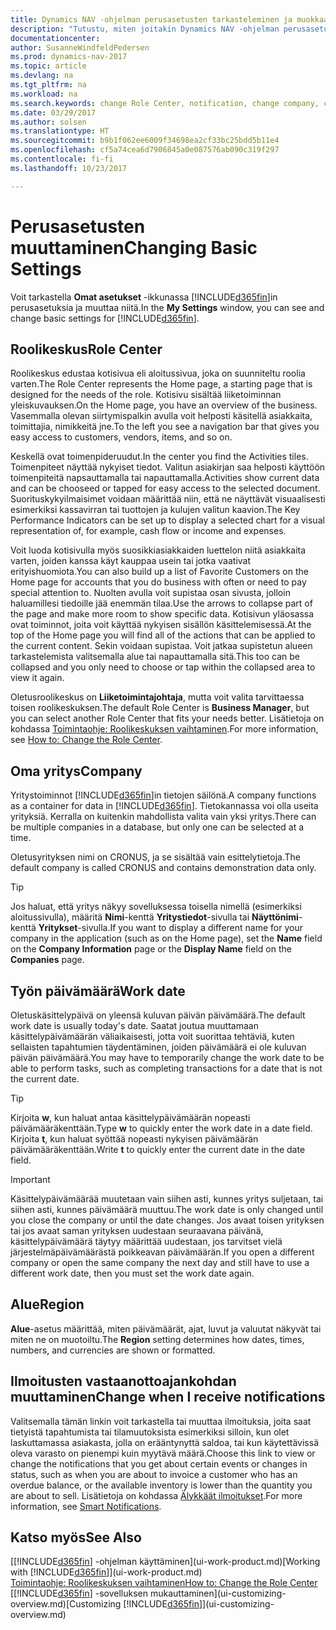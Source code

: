 ```yaml
---
title: Dynamics NAV -ohjelman perusasetusten tarkasteleminen ja muokkaaminen
description: "Tutustu, miten joitakin Dynamics NAV -ohjelman perusasetuksia voi muuttaa. Tällaisia perusasetuksia ovat esimerkiksi roolikeskus, yritys ja käsittelypäivämäärä."
documentationcenter: 
author: SusanneWindfeldPedersen
ms.prod: dynamics-nav-2017
ms.topic: article
ms.devlang: na
ms.tgt_pltfrm: na
ms.workload: na
ms.search.keywords: change Role Center, notification, change company, change work date
ms.date: 03/29/2017
ms.author: solsen
ms.translationtype: HT
ms.sourcegitcommit: b9b1f062ee6009f34698ea2cf33bc25bdd5b11e4
ms.openlocfilehash: cf5a74cea6d7906845a0e087576ab090c319f297
ms.contentlocale: fi-fi
ms.lasthandoff: 10/23/2017

---
```

# <a name="changing-basic-settings"></a><span data-ttu-id="6b493-103">Perusasetusten muuttaminen</span><span class="sxs-lookup"><span data-stu-id="6b493-103">Changing Basic Settings</span></span>
<span data-ttu-id="6b493-104">Voit tarkastella **Omat asetukset** -ikkunassa [!INCLUDE[d365fin](includes/d365fin_md.md)]in perusasetuksia ja muuttaa niitä.</span><span class="sxs-lookup"><span data-stu-id="6b493-104">In the **My Settings** window, you can see and change basic settings for [!INCLUDE[d365fin](includes/d365fin_md.md)].</span></span>  

## <a name="role-center"></a><span data-ttu-id="6b493-105">Roolikeskus</span><span class="sxs-lookup"><span data-stu-id="6b493-105">Role Center</span></span>
<span data-ttu-id="6b493-106">Roolikeskus edustaa kotisivua eli aloitussivua, joka on suunniteltu roolia varten.</span><span class="sxs-lookup"><span data-stu-id="6b493-106">The Role Center represents the Home page, a starting page that is designed for the needs of the role.</span></span> <span data-ttu-id="6b493-107">Kotisivu sisältää liiketoiminnan yleiskuvauksen.</span><span class="sxs-lookup"><span data-stu-id="6b493-107">On the Home page, you have an overview of the business.</span></span> <span data-ttu-id="6b493-108">Vasemmalla olevan siirtymispalkin avulla voit helposti käsitellä asiakkaita, toimittajia, nimikkeitä jne.</span><span class="sxs-lookup"><span data-stu-id="6b493-108">To the left you see a navigation bar that gives you easy access to customers, vendors, items, and so on.</span></span>

<span data-ttu-id="6b493-109">Keskellä ovat toimenpideruudut.</span><span class="sxs-lookup"><span data-stu-id="6b493-109">In the center you find the Activities tiles.</span></span> <span data-ttu-id="6b493-110">Toimenpiteet näyttää nykyiset tiedot. Valitun asiakirjan saa helposti käyttöön toimenpiteitä napsauttamalla tai napauttamalla.</span><span class="sxs-lookup"><span data-stu-id="6b493-110">Activities show current data and can be chooseed or tapped for easy access to the selected document.</span></span> <span data-ttu-id="6b493-111">Suorituskykyilmaisimet voidaan määrittää niin, että ne näyttävät visuaalisesti esimerkiksi kassavirran tai tuottojen ja kulujen valitun kaavion.</span><span class="sxs-lookup"><span data-stu-id="6b493-111">The Key Performance Indicators can be set up to display a selected chart for a visual representation of, for example, cash flow or income and expenses.</span></span>

<span data-ttu-id="6b493-112">Voit luoda kotisivulla myös suosikkiasiakkaiden luettelon niitä asiakkaita varten, joiden kanssa käyt kauppaa usein tai jotka vaativat erityishuomiota.</span><span class="sxs-lookup"><span data-stu-id="6b493-112">You can also build up a list of Favorite Customers on the Home page for accounts that you do business with often or need to pay special attention to.</span></span> <span data-ttu-id="6b493-113">Nuolten avulla voit supistaa osan sivusta, jolloin haluamillesi tiedoille jää enemmän tilaa.</span><span class="sxs-lookup"><span data-stu-id="6b493-113">Use the arrows to collapse part of the page and make more room to show specific data.</span></span> <span data-ttu-id="6b493-114">Kotisivun yläosassa ovat toiminnot, joita voit käyttää nykyisen sisällön käsittelemisessä.</span><span class="sxs-lookup"><span data-stu-id="6b493-114">At the top of the Home page you will find all of the actions that can be applied to the current content.</span></span> <span data-ttu-id="6b493-115">Sekin voidaan supistaa. Voit jatkaa supistetun alueen tarkastelemista valitsemalla alue tai napauttamalla sitä.</span><span class="sxs-lookup"><span data-stu-id="6b493-115">This too can be collapsed and you only need to choose or tap within the collapsed area to view it again.</span></span>

<span data-ttu-id="6b493-116">Oletusroolikeskus on **Liiketoimintajohtaja**, mutta voit valita tarvittaessa toisen roolikeskuksen.</span><span class="sxs-lookup"><span data-stu-id="6b493-116">The default Role Center is **Business Manager**, but you can select another Role Center that fits your needs better.</span></span> <span data-ttu-id="6b493-117">Lisätietoja on kohdassa [Toimintaohje: Roolikeskuksen vaihtaminen](change-role.md).</span><span class="sxs-lookup"><span data-stu-id="6b493-117">For more information, see [How to: Change the Role Center](change-role.md).</span></span>

## <a name="company"></a><span data-ttu-id="6b493-118">Oma yritys</span><span class="sxs-lookup"><span data-stu-id="6b493-118">Company</span></span>
<span data-ttu-id="6b493-119">Yritystoiminnot [!INCLUDE[d365fin](includes/d365fin_md.md)]in tietojen säilönä.</span><span class="sxs-lookup"><span data-stu-id="6b493-119">A company functions as a container for data in [!INCLUDE[d365fin](includes/d365fin_md.md)].</span></span> <span data-ttu-id="6b493-120">Tietokannassa voi olla useita yrityksiä. Kerralla on kuitenkin mahdollista valita vain yksi yritys.</span><span class="sxs-lookup"><span data-stu-id="6b493-120">There can be multiple companies in a database, but only one can be selected at a time.</span></span>

<span data-ttu-id="6b493-121">Oletusyrityksen nimi on CRONUS, ja se sisältää vain esittelytietoja.</span><span class="sxs-lookup"><span data-stu-id="6b493-121">The default company is called CRONUS and contains demonstration data only.</span></span>

> [!TIP]  
>   <span data-ttu-id="6b493-122">Jos haluat, että yritys näkyy sovelluksessa toisella nimellä (esimerkiksi aloitussivulla), määritä **Nimi**-kenttä **Yritystiedot**-sivulla tai **Näyttönimi**-kenttä **Yritykset**-sivulla.</span><span class="sxs-lookup"><span data-stu-id="6b493-122">If you want to display a different name for your company in the application (such as on the Home page), set the **Name** field on the **Company Information** page or the **Display Name** field on the **Companies** page.</span></span>  

## <a name="work-date"></a><span data-ttu-id="6b493-123">Työn päivämäärä</span><span class="sxs-lookup"><span data-stu-id="6b493-123">Work date</span></span>
<span data-ttu-id="6b493-124">Oletuskäsittelypäivä on yleensä kuluvan päivän päivämäärä.</span><span class="sxs-lookup"><span data-stu-id="6b493-124">The default work date is usually today's date.</span></span> <span data-ttu-id="6b493-125">Saatat joutua muuttamaan käsittelypäivämäärän väliaikaisesti, jotta voit suorittaa tehtäviä, kuten sellaisten tapahtumien täydentäminen, joiden päivämäärä ei ole kuluvan päivän päivämäärä.</span><span class="sxs-lookup"><span data-stu-id="6b493-125">You may have to temporarily change the work date to be able to perform tasks, such as completing transactions for a date that is not the current date.</span></span>

> [!TIP]  
>   <span data-ttu-id="6b493-126">Kirjoita **w**, kun haluat antaa käsittelypäivämäärän nopeasti päivämääräkenttään.</span><span class="sxs-lookup"><span data-stu-id="6b493-126">Type **w** to quickly enter the work date in a date field.</span></span> <span data-ttu-id="6b493-127">Kirjoita **t**, kun haluat syöttää nopeasti nykyisen päivämäärän päivämääräkenttään.</span><span class="sxs-lookup"><span data-stu-id="6b493-127">Write **t** to quickly enter the current date in the date field.</span></span>

> [!IMPORTANT]  
>   <span data-ttu-id="6b493-128">Käsittelypäivämäärää muutetaan vain siihen asti, kunnes yritys suljetaan, tai siihen asti, kunnes päivämäärä muuttuu.</span><span class="sxs-lookup"><span data-stu-id="6b493-128">The work date is only changed until you close the company or until the date changes.</span></span> <span data-ttu-id="6b493-129">Jos avaat toisen yrityksen tai jos avaat saman yrityksen uudestaan seuraavana päivänä, käsittelypäivämäärä täytyy määrittää uudestaan, jos tarvitset vielä järjestelmäpäivämäärästä poikkeavan päivämäärän.</span><span class="sxs-lookup"><span data-stu-id="6b493-129">If you open a different company or open the same company the next day and still have to use a different work date, then you must set the work date again.</span></span>

## <a name="region"></a><span data-ttu-id="6b493-130">Alue</span><span class="sxs-lookup"><span data-stu-id="6b493-130">Region</span></span>
<span data-ttu-id="6b493-131">**Alue**-asetus määrittää, miten päivämäärät, ajat, luvut ja valuutat näkyvät tai miten ne on muotoiltu.</span><span class="sxs-lookup"><span data-stu-id="6b493-131">The **Region** setting determines how dates, times, numbers, and currencies are shown or formatted.</span></span>   

## <a name="change-when-i-receive-notifications"></a><span data-ttu-id="6b493-132">Ilmoitusten vastaanottoajankohdan muuttaminen</span><span class="sxs-lookup"><span data-stu-id="6b493-132">Change when I receive notifications</span></span>
<span data-ttu-id="6b493-133">Valitsemalla tämän linkin voit tarkastella tai muuttaa ilmoituksia, joita saat tietyistä tapahtumista tai tilamuutoksista esimerkiksi silloin, kun olet laskuttamassa asiakasta, jolla on erääntynyttä saldoa, tai kun käytettävissä oleva varasto on pienempi kuin myytävä määrä.</span><span class="sxs-lookup"><span data-stu-id="6b493-133">Choose this link to view or change the notifications that you get about certain events or changes in status, such as when you are about to invoice a customer who has an overdue balance, or the available inventory is lower than the quantity you are about to sell.</span></span> <span data-ttu-id="6b493-134">Lisätietoja on kohdassa [Älykkäät ilmoitukset](ui-smart-notifications.md).</span><span class="sxs-lookup"><span data-stu-id="6b493-134">For more information, see [Smart Notifications](ui-smart-notifications.md).</span></span>

## <a name="see-also"></a><span data-ttu-id="6b493-135">Katso myös</span><span class="sxs-lookup"><span data-stu-id="6b493-135">See Also</span></span>
<span data-ttu-id="6b493-136">[[!INCLUDE[d365fin](includes/d365fin_md.md)] -ohjelman käyttäminen](ui-work-product.md)</span><span class="sxs-lookup"><span data-stu-id="6b493-136">[Working with [!INCLUDE[d365fin](includes/d365fin_md.md)]](ui-work-product.md)</span></span>  
[<span data-ttu-id="6b493-137">Toimintaohje: Roolikeskuksen vaihtaminen</span><span class="sxs-lookup"><span data-stu-id="6b493-137">How to: Change the Role Center</span></span>](change-role.md)  
<span data-ttu-id="6b493-138">[[!INCLUDE[d365fin](includes/d365fin_md.md)] -sovelluksen mukauttaminen](ui-customizing-overview.md)</span><span class="sxs-lookup"><span data-stu-id="6b493-138">[Customizing [!INCLUDE[d365fin](includes/d365fin_md.md)]](ui-customizing-overview.md)</span></span>  

